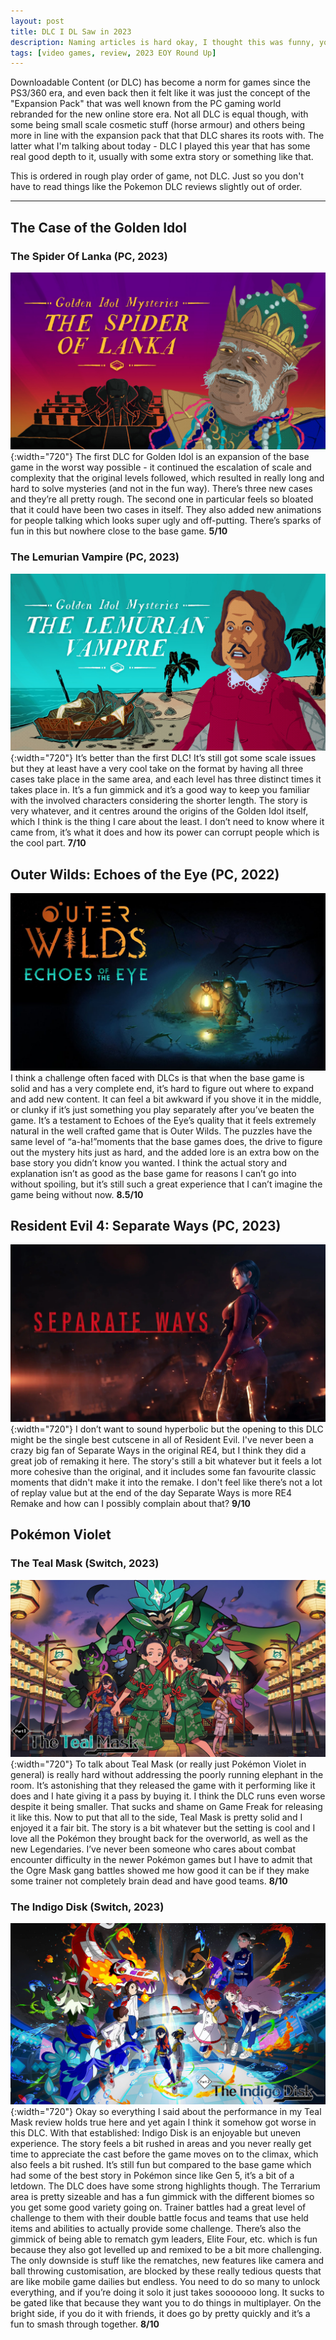 ```yaml
---
layout: post
title: DLC I DL Saw in 2023
description: Naming articles is hard okay, I thought this was funny, you just don't get it
tags: [video games, review, 2023 EOY Round Up]
---
```


Downloadable Content (or DLC) has become a norm for games since the PS3/360 era, and even back then it felt like it was just the concept of the "Expansion Pack" that was well known from the PC gaming world rebranded for the new online store era. Not all DLC is equal though, with some being small scale cosmetic stuff (horse armour) and others being more in line with the expansion pack that that DLC shares its roots with. The latter what I'm talking about today - DLC I played this year that has some real good depth to it, usually with some extra story or something like that.

This is ordered in rough play order of game, not DLC. Just so you don't have to read things like the Pokemon DLC reviews slightly out of order. 

<hr>

## The Case of the Golden Idol
### The Spider Of Lanka (PC, 2023)
![The Spider Of Lanka](/public/images/2023-12/dlc/spideroflanka.jpeg){:width="720"}
The first DLC for Golden Idol is an expansion of the base game in the worst way possible - it continued the escalation of scale and complexity that the original levels followed, which resulted in really long and hard to solve mysteries (and not in the fun way). There’s three new cases and they’re all pretty rough. The second one in particular feels so bloated that it could have been two cases in itself. They also added new animations for people talking which looks super ugly and off-putting. There’s sparks of fun in this but nowhere close to the base game. **5/10**

### The Lemurian Vampire (PC, 2023)
![The Lemurian Vampire](/public/images/2023-12/dlc/lemurianvampire.jpeg){:width="720"}
It’s better than the first DLC! It’s still got some scale issues but they at least have a very cool take on the format by having all three cases take place in the same area, and each level has three distinct times it takes place in. It’s a fun gimmick and it’s a good way to keep you familiar with the involved characters considering the shorter length. The story is very whatever, and it centres around the origins of the Golden Idol itself, which I think is the thing I care about the least. I don’t need to know where it came from, it’s what it does and how its power can corrupt people which is the cool part. **7/10**

## Outer Wilds: Echoes of the Eye (PC, 2022)
![Outer Wilds: Echoes of the Eye](/public/images/2023-12/dlc/echoesoftheeye.jpeg)
I think a challenge often faced with DLCs is that when the base game is solid and has a very complete end, it’s hard to figure out where to expand and add new content. It can feel a bit awkward if you shove it in the middle, or clunky if it’s just something you play separately after you’ve beaten the game. It’s a testament to Echoes of the Eye’s quality that it feels extremely natural in the well crafted game that is Outer Wilds. The puzzles have the same level of “a-ha!”moments that the base games does, the drive to figure out the mystery hits just as hard, and the added lore is an extra bow on the base story you didn’t know you wanted. I think the actual story and explanation isn’t as good as the base game for reasons I can’t go into without spoiling, but it’s still such a great experience that I can’t imagine the game being without now. **8.5/10**

## Resident Evil 4: Separate Ways (PC, 2023)
![Resident Evil 4: Separate Ways](/public/images/2023-12/dlc/separateways.jpg){:width="720"}
I don’t want to sound hyperbolic but the opening to this DLC might be the single best cutscene in all of Resident Evil. I've never been a crazy big fan of Separate Ways in the original RE4, but I think they did a great job of remaking it here. The story's still a bit whatever but it feels a lot more cohesive than the original, and it includes some fan favourite classic moments that didn't make it into the remake. I don't feel like there’s not a lot of replay value but at the end of the day Separate Ways is more RE4 Remake and how can I possibly complain about that? **9/10**

## Pokémon Violet
### The Teal Mask (Switch, 2023)
![Pokemon Violet: The Teal Mask](/public/images/2023-12/dlc/tealmask.jpg){:width="720"}
To talk about Teal Mask (or really just Pokémon Violet in general) is really hard without addressing the poorly running elephant in the room. It’s astonishing that they released the game with it performing like it does and I hate giving it a pass by buying it. I think the DLC runs even worse despite it being smaller. That sucks and shame on Game Freak for releasing it like this. Now to put that all to the side, Teal Mask is pretty solid and I enjoyed it a fair bit. The story is a bit whatever but the setting is cool and I love all the Pokémon they brought back for the overworld, as well as the new Legendaries. I’ve never been someone who cares about combat encounter difficulty in the newer Pokémon games but I have to admit that the Ogre Mask gang battles showed me how good it can be if they make some trainer not completely brain dead and have good teams. **8/10**

### The Indigo Disk (Switch, 2023)
![Pokemon Violet: The Indigo Disk](/public/images/2023-12/dlc/indigodisk.jpeg){:width="720"}
Okay so everything I said about the performance in my Teal Mask review holds true here and yet again I think it somehow got worse in this DLC. With that established: Indigo Disk is an enjoyable but uneven experience. The story feels a bit rushed in areas and you never really get time to appreciate the cast before the game moves on to the climax, which also feels a bit rushed. It’s still fun but compared to the base game which had some of the best story in Pokémon since like Gen 5, it’s a bit of a letdown. The DLC does have some strong highlights though. The Terrarium area is pretty sizeable and has a fun gimmick with the different biomes so you get some good variety going on. Trainer battles had a great level of challenge to them with their double battle focus and teams that use held items and abilities to actually provide some challenge. There’s also the gimmick of being able to rematch gym leaders, Elite Four, etc. which is fun because they also got levelled up and remixed to be a bit more challenging. The only downside is stuff like the rematches, new features like camera and ball throwing customisation, are blocked by these really tedious quests that are like mobile game dailies but endless. You need to do so many to unlock everything, and if you’re doing it solo it just takes sooooooo long. It sucks to be gated like that because they want you to do things in multiplayer. On the bright side, if you do it with friends, it does go by pretty quickly and it’s a fun to smash through together. **8/10**